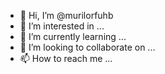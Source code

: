 - 👋 Hi, I’m @murilorfuhb
- 👀 I’m interested in ...
- 🌱 I’m currently learning ...
- 💞️ I’m looking to collaborate on ...
- 📫 How to reach me ...

<!---
murilorfuhb/murilorfuhb is a ✨ special ✨ repository because its `README.md` (this file) appears on your GitHub profile.
You can click the Preview link to take a look at your changes.
--->
